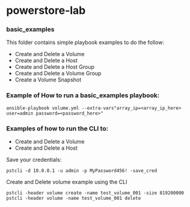 # powerstore-lab

### basic_examples
This folder contains simple playbook examples to do the follow:
- Create and Delete a Volume
- Create and Delete a Host
- Create and Delete a Host Group
- Create and Delete a Volume Group
- Create a Volume Snapshot

### Example of How to run a basic_examples playbook:
```
ansible-playbook volume.yml --extra-vars"array_ip=<array_ip_here> user=admin password=<password_here>"
```


### Examples of how to run the CLI to:
- Create and Delete a Volume
- Create and Delete a Host

Save your credentials:
```
pstcli -d 10.0.0.1 -u admin -p MyPassword456! -save_cred
```
Create and Delete volume example using the CLI
```
pstcli -header volume create -name test_volume_001 -size 819200000
pstcli -header volume -name test_volume_001 delete
```
